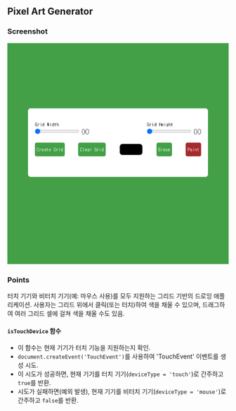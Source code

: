 ## Pixel Art Generator

### Screenshot

![screenshot](screenshot.png)

### Points

터치 기기와 비터치 기기(예: 마우스 사용)를 모두 지원하는 그리드 기반의 드로잉 애플리케이션. 사용자는 그리드 위에서 클릭(또는 터치)하여 색을 채울 수 있으며, 드래그하여 여러 그리드 셀에 걸쳐 색을 채울 수도 있음.

#### `isTouchDevice` 함수

- 이 함수는 현재 기기가 터치 기능을 지원하는지 확인.
- `document.createEvent('TouchEvent')`를 사용하여 'TouchEvent' 이벤트를 생성 시도.
- 이 시도가 성공하면, 현재 기기를 터치 기기(`deviceType = 'touch'`)로 간주하고 `true`를 반환.
- 시도가 실패하면(예외 발생), 현재 기기를 비터치 기기(`deviceType = 'mouse'`)로 간주하고 `false`를 반환.
